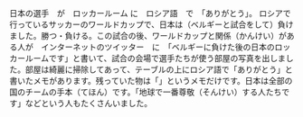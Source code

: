 日本の選手　が　ロッカールーム に　ロシア語　で　「ありがとう」。
ロシアで行っているサッカーのワールドカップで、日本は（ベルギーと試合をして）負けました。勝つ・負ける。この試合の後、ワールドカップと関係（かんけい）がある人が　インターネットのツイッター　に　「ベルギーに負けた後の日本のロッカールームです」と書いて、試合の会場で選手たちが使う部屋の写真を出しました。部屋は綺麗に掃除してあって、テーブルの上にロシア語で「ありがとう」と書いたメモがあります。残っていた物は「」というメモだけです。日本は全部の国のチームの手本（てほん）です。「地球で一番尊敬（そんけい）する人たちです」などという人もたくさんいました。
